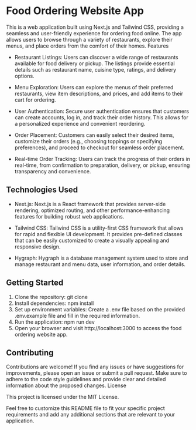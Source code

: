 # **Food Ordering Website App**

This is a web application built using Next.js and Tailwind CSS, providing a seamless and user-friendly experience for ordering food online. The app allows users to browse through a variety of restaurants, explore their menus, and place orders from the comfort of their homes.
Features

- Restaurant Listings: Users can discover a wide range of restaurants available for food delivery or pickup. The listings provide essential details such as restaurant name, cuisine type, ratings, and delivery options.

- Menu Exploration: Users can explore the menus of their preferred restaurants, view item descriptions, and prices, and add items to their cart for ordering.

- User Authentication: Secure user authentication ensures that customers can create accounts, log in, and track their order history. This allows for a personalized experience and convenient reordering.

- Order Placement: Customers can easily select their desired items, customize their orders (e.g., choosing toppings or specifying preferences), and proceed to checkout for seamless order placement.

- Real-time Order Tracking: Users can track the progress of their orders in real-time, from confirmation to preparation, delivery, or pickup, ensuring transparency and convenience.

## **Technologies Used**

- Next.js: Next.js is a React framework that provides server-side rendering, optimized routing, and other performance-enhancing features for building robust web applications.

- Tailwind CSS: Tailwind CSS is a utility-first CSS framework that allows for rapid and flexible UI development. It provides pre-defined classes that can be easily customized to create a visually appealing and responsive design.

- Hygraph: Hygraph is a database management system used to store and manage restaurant and menu data, user information, and order details.

## **Getting Started**

1. Clone the repository: git clone <repository-url>
1. Install dependencies: npm install
1. Set up environment variables: Create a .env file based on the provided .env.example file and fill in the required information.
1. Run the application: npm run dev
1. Open your browser and visit http://localhost:3000 to access the food ordering website app.

## **Contributing**

Contributions are welcome! If you find any issues or have suggestions for improvements, please open an issue or submit a pull request. Make sure to adhere to the code style guidelines and provide clear and detailed information about the proposed changes.
License

This project is licensed under the MIT License.

Feel free to customize this README file to fit your specific project requirements and add any additional sections that are relevant to your application.
